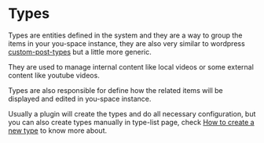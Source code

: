 # Types

Types are entities defined in the system and they are a way to group the items in your you-space instance, they are also very similar to wordpress [custom-post-types](https://wordpress.org/support/article/post-types/) but a little more generic.

They are used to manage internal content like local videos or some external content like youtube videos.

Types are also responsible for define how the related items will be displayed and edited in you-space instance.

Usually a plugin will create the types and do all necessary configuration, but you can also create types manually in type-list page, check [How to create a new type](./tutorials/how-to-create-a-new-type.md) to know more about.
